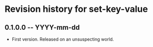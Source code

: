 # Revision history for set-key-value

## 0.1.0.0 -- YYYY-mm-dd

* First version. Released on an unsuspecting world.
